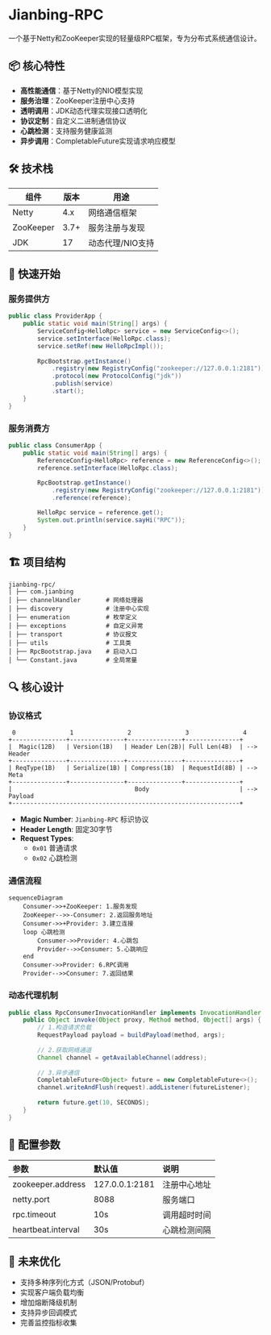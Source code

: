 # Jianbing-RPC 

一个基于Netty和ZooKeeper实现的轻量级RPC框架，专为分布式系统通信设计。

## 📦 核心特性

- **高性能通信**：基于Netty的NIO模型实现
- **服务治理**：ZooKeeper注册中心支持
- **透明调用**：JDK动态代理实现接口透明化
- **协议定制**：自定义二进制通信协议
- **心跳检测**：支持服务健康监测
- **异步调用**：CompletableFuture实现请求响应模型

## 🛠️ 技术栈

| 组件      | 版本 | 用途             |
| --------- | ---- | ---------------- |
| Netty     | 4.x  | 网络通信框架     |
| ZooKeeper | 3.7+ | 服务注册与发现   |
| JDK       |  17  | 动态代理/NIO支持 |

## 🚀 快速开始

### 服务提供方

```java
public class ProviderApp {
    public static void main(String[] args) {
        ServiceConfig<HelloRpc> service = new ServiceConfig<>();
        service.setInterface(HelloRpc.class);
        service.setRef(new HelloRpcImpl());
        
        RpcBootstrap.getInstance()
            .registry(new RegistryConfig("zookeeper://127.0.0.1:2181"))
            .protocol(new ProtocolConfig("jdk"))
            .publish(service)
            .start();
    }
}
```

### 服务消费方



```java
public class ConsumerApp {
    public static void main(String[] args) {
        ReferenceConfig<HelloRpc> reference = new ReferenceConfig<>();
        reference.setInterface(HelloRpc.class);
        
        RpcBootstrap.getInstance()
            .registry(new RegistryConfig("zookeeper://127.0.0.1:2181"))
            .reference(reference);

        HelloRpc service = reference.get();
        System.out.println(service.sayHi("RPC"));
    }
}
```

## 🏗️ 项目结构

```
jianbing-rpc/
│ ├── com.jianbing
│ ├── channelHandler       # 网络处理器
│ ├── discovery            # 注册中心实现
│ ├── enumeration          # 枚举定义
│ ├── exceptions           # 自定义异常
│ ├── transport            # 协议报文
│ ├── utils                # 工具类
│ ├── RpcBootstrap.java    # 启动入口
│ └── Constant.java        # 全局常量
```

## 🔍 核心设计

### 协议格式

```
 0               1               2               3               4          
+---------------+---------------+---------------+---------------+
|  Magic(12B)   | Version(1B)   | Header Len(2B)| Full Len(4B)  | --> Header
+---------------+---------------+---------------+---------------+
| ReqType(1B)   | Serialize(1B) | Compress(1B)  | RequestId(8B) | --> Meta
+---------------+---------------+---------------+---------------+
|                                  Body                         | --> Payload
+---------------------------------------------------------------+
```

- **Magic Number**: `Jianbing-RPC` 标识协议
- **Header Length**: 固定30字节
- **Request Types**:
  - `0x01` 普通请求
  - `0x02` 心跳检测

### 通信流程

```mermaid
sequenceDiagram
    Consumer->>+ZooKeeper: 1.服务发现
    ZooKeeper-->>-Consumer: 2.返回服务地址
    Consumer->>+Provider: 3.建立连接
    loop 心跳检测
        Consumer->>Provider: 4.心跳包
        Provider-->>Consumer: 5.心跳响应
    end
    Consumer->>Provider: 6.RPC调用
    Provider-->>Consumer: 7.返回结果
```

### 动态代理机制

```java
public class RpcConsumerInvocationHandler implements InvocationHandler {
    public Object invoke(Object proxy, Method method, Object[] args) {
        // 1.构造请求负载
        RequestPayload payload = buildPayload(method, args);
        
        // 2.获取网络通道
        Channel channel = getAvailableChannel(address);
        
        // 3.异步通信
        CompletableFuture<Object> future = new CompletableFuture<>();
        channel.writeAndFlush(request).addListener(futureListener);
        
        return future.get(10, SECONDS);
    }
}
```

## 🔧 配置参数

| 参数               | 默认值         | 说明         |
| :----------------- | :------------- | :----------- |
| zookeeper.address  | 127.0.0.1:2181 | 注册中心地址 |
| netty.port         | 8088           | 服务端口     |
| rpc.timeout        | 10s            | 调用超时时间 |
| heartbeat.interval | 30s            | 心跳检测间隔 |

## 🚧 未来优化

- 支持多种序列化方式（JSON/Protobuf）
- 实现客户端负载均衡
- 增加熔断降级机制
- 支持异步回调模式
- 完善监控指标收集

